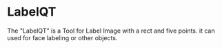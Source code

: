 # LabelQT
The "LabelQT" is a Tool for Label Image with a rect and five points.
it can used for face labeling or other objects.
